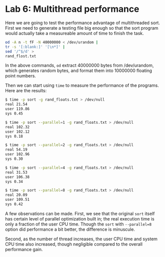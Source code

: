 # Lab 6: Multithread performance

Here we are going to test the performance advantage of multithreaded sort. First we need to generate a testing file big enough so that the sort program would actually take a measureable amount of time to finish the task.

```bash
od -A n -t fF -N 40000000 < /dev/urandom |
tr -s '[:blank:]' '[\n*]' |
sed '/^$/d' >
rand_flost.txt
```

In the above commands, `od` extract 40000000 bytes from /dev/urandom, which generates random bytes, and format them into 10000000 floating point numbers.

Then we can start using `time` to measure the performance of the programs. Here are the results:

```bash
$ time -p sort -g rand_floats.txt > /dev/null
real 21.54
user 119.86
sys 0.45

$ time -p sort --parallel=1 -g rand_floats.txt > /dev/null
real 102.32
user 102.12
sys 0.18

$ time -p sort --parallel=2 -g rand_floats.txt > /dev/null
real 54.19
user 102.96
sys 0.30

$ time -p sort --parallel=4 -g rand_floats.txt > /dev/null
real 31.53
user 106.38
sys 0.34

$ time -p sort --parallel=8 -g rand_floats.txt > /dev/null
real 20.09
user 109.51
sys 0.42
```

A few observations can be made. First, we see that the original `sort` itself has certain level of parallel optimization built in; the real execution time is only a fraction of the user CPU time. Though the `sort` with `--parallel=8` option did performance a bit better, the difference is minuscule.

Second, as the number of thread increases, the user CPU time and system CPU time also increased, though negligible compared to the overall performance gain.